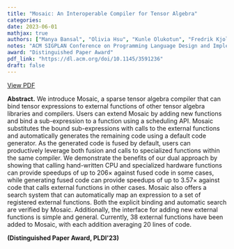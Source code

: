 ```yaml
---
title: "Mosaic: An Interoperable Compiler for Tensor Algebra"
categories: 
date: 2023-06-01
mathjax: true
authors: ["Manya Bansal", "Olivia Hsu", "Kunle Olukotun", "Fredrik Kjolstad"]
notes: "ACM SIGPLAN Conference on Programming Language Design and Implementation (PLDI), June 2023"
award: "Distinguished Paper Award"
pdf_link: "https://dl.acm.org/doi/10.1145/3591236"
draft: false
---
```


[View PDF](../../papers/pldi23main-p107-final.pdf)

**Abstract.** We introduce Mosaic, a sparse tensor algebra compiler that can bind tensor expressions to external functions of other tensor algebra libraries and compilers. Users can extend Mosaic by adding new functions and bind a sub-expression to a function using a scheduling API. Mosaic substitutes the bound sub-expressions with calls to the external functions and automatically generates the remaining code using a default code generator. As the generated code is fused by default, users can productively leverage both fusion and calls to specialized functions within the same compiler. We demonstrate the benefits of our dual approach by showing that calling hand-written CPU and specialized hardware functions can provide speedups of up to $206\times$ against fused code in some cases, while generating fused code can provide speedups of up to $3.57\times$ against code that calls external functions in other cases. Mosaic also offers a search system that can automatically map an expression to a set of registered external functions. Both the explicit binding and automatic search are verified by Mosaic. Additionally, the interface for adding new external functions is simple and general. Currently, 38 external functions have been added to Mosaic, with each addition averaging 20 lines of code.

**(Distinguished Paper Award, PLDI'23)**